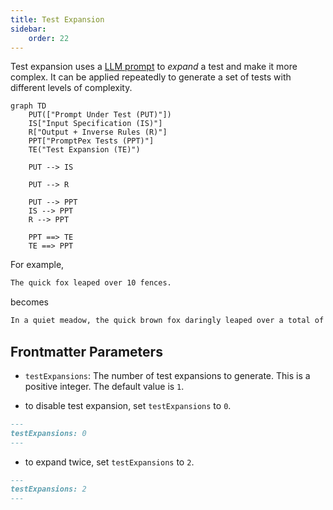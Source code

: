 ```yaml
---
title: Test Expansion
sidebar:
    order: 22
---
```


Test expansion uses a [LLM prompt](https://github.com/microsoft/promptpex/blob/dev/src/prompts/expand_test.prompty) to _expand_ a test and make it more complex. It can be applied repeatedly to generate a set of tests with different levels of complexity.

```mermaid
graph TD
    PUT(["Prompt Under Test (PUT)"])
    IS["Input Specification (IS)"]
    R["Output + Inverse Rules (R)"]
    PPT["PromptPex Tests (PPT)"]
    TE("Test Expansion (TE)")

    PUT --> IS

    PUT --> R

    PUT --> PPT
    IS --> PPT
    R --> PPT

    PPT ==> TE
    TE ==> PPT
```

For example,

```txt wrap
The quick fox leaped over 10 fences.
```

becomes

```txt wrap
In a quiet meadow, the quick brown fox daringly leaped over a total of ten tall, wooden fences, amazing the onlooking wildlife with its agility and grace.
```

## Frontmatter Parameters

- `testExpansions`: The number of test expansions to generate. This is a positive integer. The default value is `1`.

- to disable test expansion, set `testExpansions` to `0`.

```md wrap
---
testExpansions: 0
---
```

- to expand twice, set `testExpansions` to `2`.

```md wrap
---
testExpansions: 2
---
```
